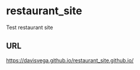 # restaurant_site
Test restaurant site

## URL
https://davisvega.github.io/restaurant_site.github.io/
